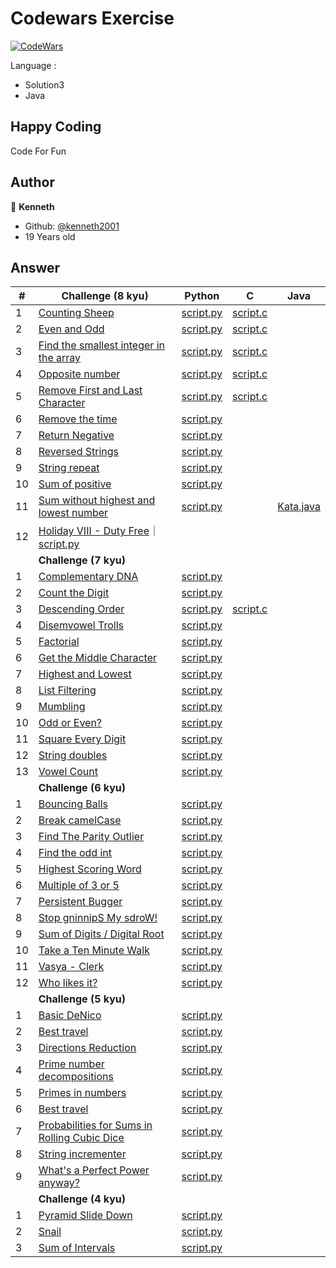 # Codewars Exercise
[![CodeWars](https://www.codewars.com/users/kenneth2001/badges/large)](https://www.codewars.com/users/kenneth2001/)

Language : 
- Solution3
- Java

## Happy Coding
Code For Fun
## Author
👤 **Kenneth**
- Github: [@kenneth2001](https://github.com/kenneth2001)
- 19 Years old
## Answer
| # | Challenge (8 kyu) | Python | C | Java |
| --- | --- | --- | --- | --- |
| 1 | [Counting Sheep](https://www.codewars.com/kata/54edbc7200b811e956000556/train) | [script.py](https://github.com/kenneth2001/codewars_exercise/blob/master/Solution/8%20kyu/Counting%20Sheep/script.py) | [script.c](https://github.com/kenneth2001/codewars_exercise/blob/master/Solution/8%20kyu/Counting%20Sheep/script.c) |
| 2 | [Even and Odd](https://www.codewars.com/kata/53da3dbb4a5168369a0000fe/train) | [script.py](https://github.com/kenneth2001/codewars_exercise/blob/master/Solution/8%20kyu/Even%20and%20Odd/script.py) | [script.c](https://github.com/kenneth2001/codewars_exercise/blob/master/Solution/8%20kyu/Even%20and%20Odd/script.c) |
| 3 | [Find the smallest integer in the array](https://www.codewars.com/kata/55a2d7ebe362935a210000b2/train) | [script.py](https://github.com/kenneth2001/codewars_exercise/blob/master/Solution/8%20kyu/Find%20the%20smallest%20integer%20in%20the%20array/script.py) | [script.c](https://github.com/kenneth2001/codewars_exercise/blob/master/Solution/8%20kyu/Find%20the%20smallest%20integer%20in%20the%20array/script.c) |
| 4 | [Opposite number](https://www.codewars.com/kata/56dec885c54a926dcd001095/train) | [script.py](https://github.com/kenneth2001/codewars_exercise/blob/master/Solution/8%20kyu/Opposite%20number/script.py) | [script.c](https://github.com/kenneth2001/codewars_exercise/tree/master/Solution/8%20kyu/Opposite%20number) |
| 5 | [Remove First and Last Character](https://www.codewars.com/kata/56bc28ad5bdaeb48760009b0/train) | [script.py](https://github.com/kenneth2001/codewars_exercise/blob/master/Solution/8%20kyu/Remove%20First%20and%20Last%20Character/script.py) | [script.c](https://github.com/kenneth2001/codewars_exercise/blob/master/Solution/8%20kyu/Remove%20First%20and%20Last%20Character/script.c) |
| 6 | [Remove the time](https://www.codewars.com/kata/56b0ff16d4aa33e5bb00008e/train) | [script.py](https://github.com/kenneth2001/codewars_exercise/blob/master/Solution/8%20kyu/Remove%20the%20time/script.py) |
| 7 | [Return Negative](https://www.codewars.com/kata/55685cd7ad70877c23000102/train) | [script.py](https://github.com/kenneth2001/codewars_exercise/blob/master/Solution/8%20kyu/Return%20Negative/script.py) |
| 8 | [Reversed Strings](https://www.codewars.com/kata/5168bb5dfe9a00b126000018/train) | [script.py](https://github.com/kenneth2001/codewars_exercise/blob/master/Solution/8%20kyu/Reversed%20Strings/script.py) |
| 9 | [String repeat](https://www.codewars.com/kata/57a0e5c372292dd76d000d7e/train) | [script.py](https://github.com/kenneth2001/codewars_exercise/blob/master/Solution/8%20kyu/String%20repeat/script.py) |
| 10 | [Sum of positive](https://www.codewars.com/kata/5715eaedb436cf5606000381/train) | [script.py](https://github.com/kenneth2001/codewars_exercise/blob/master/Solution/8%20kyu/Sum%20of%20positive/script.py) |
| 11 | [Sum without highest and lowest number](https://www.codewars.com/kata/576b93db1129fcf2200001e6/train/) | [script.py](https://github.com/kenneth2001/codewars_exercise/blob/master/Solution/8%20kyu/Sum%20without%20highest%20and%20lowest%20number/script.py) | | [Kata.java](https://github.com/kenneth2001/codewars_exercise/blob/master/Solution/8%20kyu/Sum%20without%20highest%20and%20lowest%20number/Kata.java) |
| 12 | [Holiday VIII - Duty Free](https://www.codewars.com/kata/57e92e91b63b6cbac20001e5/train/python)｜　[script.py](https://github.com/kenneth2001/codewars_exercise/blob/master/Solution/8%20kyu/Holiday%20VIII%20-%20Duty%20Free/script.py) |
|  | **Challenge (7 kyu)** ||
| 1 | [Complementary DNA](https://www.codewars.com/kata/554e4a2f232cdd87d9000038/train) | [script.py](https://github.com/kenneth2001/codewars_exercise/blob/master/Solution/7%20kyu/Complementary%20DNA/script.py) |
| 2 | [Count the Digit](https://www.codewars.com/kata/566fc12495810954b1000030/train) | [script.py](https://github.com/kenneth2001/codewars_exercise/blob/master/Solution/7%20kyu/Count%20the%20Digit/script.py) |
| 3 | [Descending Order](https://www.codewars.com/kata/5467e4d82edf8bbf40000155/train) | [script.py](https://github.com/kenneth2001/codewars_exercise/blob/master/Solution/7%20kyu/Descending%20Order/script.py) | [script.c](https://github.com/kenneth2001/codewars_exercise/blob/master/Solution/7%20kyu/Descending%20Order/script.c) |
| 4 | [Disemvowel Trolls](https://www.codewars.com/kata/52fba66badcd10859f00097e/train) | [script.py](https://github.com/kenneth2001/codewars_exercise/blob/master/Solution/7%20kyu/Disemvowel%20Trolls/script.py) |
| 5 | [Factorial](https://www.codewars.com/kata/54ff0d1f355cfd20e60001fc/train) | [script.py](https://github.com/kenneth2001/codewars_exercise/blob/master/Solution/7%20kyu/Factorial/script.py) |
| 6 | [Get the Middle Character](https://www.codewars.com/kata/566fc12495810954b1000030/train) | [script.py](https://github.com/kenneth2001/codewars_exercise/blob/master/Solution/7%20kyu/Get%20the%20Middle%20Character/script.py) |
| 7 | [Highest and Lowest](https://www.codewars.com/kata/554b4ac871d6813a03000035/train) | [script.py](https://github.com/kenneth2001/codewars_exercise/blob/master/Solution/7%20kyu/Highest%20and%20Lowest/script.py) |
| 8 | [List Filtering](https://www.codewars.com/kata/53dbd5315a3c69eed20002dd/train) | [script.py](https://github.com/kenneth2001/codewars_exercise/blob/master/Solution/7%20kyu/List%20Filtering/script.py) |
| 9 | [Mumbling](https://www.codewars.com/kata/5667e8f4e3f572a8f2000039/train) | [script.py](https://github.com/kenneth2001/codewars_exercise/blob/master/Solution/7%20kyu/Mumbling/script.py) |
| 10 | [Odd or Even?](https://www.codewars.com/kata/5949481f86420f59480000e7/train) | [script.py](https://github.com/kenneth2001/codewars_exercise/blob/master/Solution/7%20kyu/Odd%20or%20Even_/script.py) |
| 11 | [Square Every Digit](https://www.codewars.com/kata/546e2562b03326a88e000020/train) | [script.py](https://github.com/kenneth2001/codewars_exercise/blob/master/Solution/7%20kyu/Square%20Every%20Digit/script.py) |
| 12 | [String doubles](https://www.codewars.com/kata/5a145ab08ba9148dd6000094/train) | [script.py](https://github.com/kenneth2001/codewars_exercise/blob/master/Solution/7%20kyu/String%20doubles/script.py) |
| 13 | [Vowel Count](https://www.codewars.com/kata/54ff3102c1bad923760001f3/train) | [script.py](https://github.com/kenneth2001/codewars_exercise/blob/master/Solution/7%20kyu/Vowel%20Count/script.py) |
|  | **Challenge (6 kyu)** | |
| 1 | [Bouncing Balls](https://www.codewars.com/kata/5544c7a5cb454edb3c000047/train) | [script.py](https://github.com/kenneth2001/codewars_exercise/blob/master/Solution/6%20kyu/Bouncing%20Balls/script.py) |
| 2 | [Break camelCase](https://www.codewars.com/kata/5208f99aee097e6552000148/train) | [script.py](https://github.com/kenneth2001/codewars_exercise/blob/master/Solution/6%20kyu/Break%20camelCase/script.py) |
| 3 | [Find The Parity Outlier](https://www.codewars.com/kata/5526fc09a1bbd946250002dc/train) | [script.py](https://github.com/kenneth2001/codewars_exercise/blob/master/Solution/6%20kyu/Find%20The%20Parity%20Outlier/script.py) |
| 4 | [Find the odd int](https://www.codewars.com/kata/54da5a58ea159efa38000836/train) | [script.py](https://github.com/kenneth2001/codewars_exercise/blob/master/Solution/6%20kyu/Find%20the%20odd%20int/script.py) |
| 5 | [Highest Scoring Word](https://www.codewars.com/kata/57eb8fcdf670e99d9b000272/train) | [script.py](https://github.com/kenneth2001/codewars_exercise/blob/master/Solution/6%20kyu/Highest%20Scoring%20Word/script.py) |
| 6 | [Multiple of 3 or 5](https://www.codewars.com/kata/514b92a657cdc65150000006/train) | [script.py](https://github.com/kenneth2001/codewars_exercise/blob/master/Solution/6%20kyu/Multiples%20of%203%20or%205/script.py) |
| 7 | [Persistent Bugger](https://www.codewars.com/kata/55bf01e5a717a0d57e0000ec/train) | [script.py](https://github.com/kenneth2001/codewars_exercise/blob/master/Solution/6%20kyu/Persistent%20Bugger/script.py) |
| 8 | [Stop gninnipS My sdroW!](https://www.codewars.com/kata/5264d2b162488dc400000001/train) | [script.py](https://github.com/kenneth2001/codewars_exercise/blob/master/Solution/6%20kyu/Stop%20gninnipS%20My%20sdroW!/script.py) |
| 9 | [Sum of Digits / Digital Root](https://www.codewars.com/kata/541c8630095125aba6000c00/train) | [script.py](https://github.com/kenneth2001/codewars_exercise/blob/master/Solution/6%20kyu/Sum%20of%20Digits%20(Digital%20Root)/script.py) |
| 10 | [Take a Ten Minute Walk](https://www.codewars.com/kata/54da539698b8a2ad76000228/train) | [script.py](https://github.com/kenneth2001/codewars_exercise/blob/master/Solution/6%20kyu/Take%20a%20Ten%20Minute%20Walk/script.py) |
| 11 | [Vasya - Clerk](https://www.codewars.com/kata/555615a77ebc7c2c8a0000b8/train) | [script.py](https://github.com/kenneth2001/codewars_exercise/blob/master/Solution/6%20kyu/Vasya%20-%20Clerk/script.py) |
| 12 | [Who likes it?](https://www.codewars.com/kata/5266876b8f4bf2da9b000362/train) | [script.py](https://github.com/kenneth2001/codewars_exercise/blob/master/Solution/6%20kyu/Who%20likes%20it/script.py) |
|  | **Challenge (5 kyu)** | |
| 1 | [Basic DeNico](https://www.codewars.com/kata/596f610441372ee0de00006e/train) | [script.py](https://github.com/kenneth2001/codewars_exercise/blob/master/Solution/5%20kyu/Basic%20DeNico/script.py) |
| 2 | [Best travel](https://www.codewars.com/kata/55e7280b40e1c4a06d0000aa/train) | [script.py](https://github.com/kenneth2001/codewars_exercise/blob/master/Solution/5%20kyu/Best%20travel/script.py) |
| 3 | [Directions Reduction](https://www.codewars.com/kata/550f22f4d758534c1100025a/train) | [script.py](https://github.com/kenneth2001/codewars_exercise/blob/master/Solution/5%20kyu/Directions%20Reduction/script.py) |
| 4 | [Prime number decompositions](https://www.codewars.com/kata/53c93982689f84e321000d62/train) | [script.py](https://github.com/kenneth2001/codewars_exercise/blob/master/Solution/5%20kyu/Prime%20number%20decompositions/script.py) |
| 5 | [Primes in numbers](https://www.codewars.com/kata/54d512e62a5e54c96200019e/train) | [script.py](https://github.com/kenneth2001/codewars_exercise/blob/master/Solution/5%20kyu/Primes%20in%20numbers/script.py) |
| 6 | [Best travel](https://www.codewars.com/kata/56f78a42f749ba513b00037f/train) | [script.py](https://github.com/kenneth2001/codewars_exercise/blob/master/Solution/5%20kyu/Probabilities%20for%20Sums%20in%20Rolling%20Cubic%20Dice/script.py) |
| 7 | [Probabilities for Sums in Rolling Cubic Dice](https://www.codewars.com/kata/56f78a42f749ba513b00037f/train) | [script.py](https://github.com/kenneth2001/codewars_exercise/blob/master/Solution/5%20kyu/Probabilities%20for%20Sums%20in%20Rolling%20Cubic%20Dice/script.py) |
| 8 | [String incrementer](https://www.codewars.com/kata/54a91a4883a7de5d7800009c/train) | [script.py](https://github.com/kenneth2001/codewars_exercise/blob/master/Solution/5%20kyu/String%20incrementer/script.py) |
| 9 | [What's a Perfect Power anyway?](https://www.codewars.com/kata/54d4c8b08776e4ad92000835/train) | [script.py](https://github.com/kenneth2001/codewars_exercise/blob/master/Solution/5%20kyu/What's%20a%20Perfect%20Power%20anyway_/script.py) |
|  | **Challenge (4 kyu)** | |
| 1 | [Pyramid Slide Down](https://www.codewars.com/kata/551f23362ff852e2ab000037/train) |  [script.py](https://github.com/kenneth2001/codewars_exercise/blob/master/Solution/4%20kyu/Pyramid%20Slide%20Down/script.py) |
| 2 | [Snail](https://www.codewars.com/kata/521c2db8ddc89b9b7a0000c1/train) | [script.py](https://github.com/kenneth2001/codewars_exercise/blob/master/Solution/4%20kyu/Snail/script.py) |
| 3 | [Sum of Intervals](https://www.codewars.com/kata/52b7ed099cdc285c300001cd/train) | [script.py](https://github.com/kenneth2001/codewars_exercise/blob/master/Solution/4%20kyu/Sum%20of%20Intervals/script.py) |
